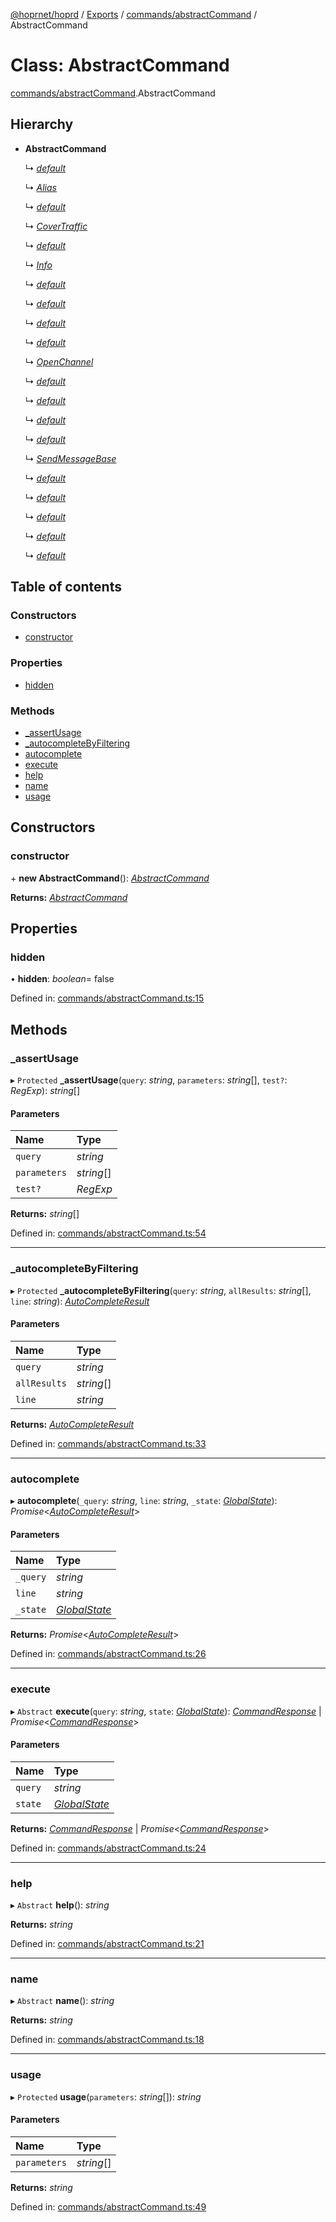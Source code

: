 [@hoprnet/hoprd](../README.md) / [Exports](../modules.md) / [commands/abstractCommand](../modules/commands_abstractcommand.md) / AbstractCommand

# Class: AbstractCommand

[commands/abstractCommand](../modules/commands_abstractcommand.md).AbstractCommand

## Hierarchy

- **AbstractCommand**

  ↳ [*default*](commands_addresses.default.md)

  ↳ [*Alias*](commands_alias.alias.md)

  ↳ [*default*](commands_closechannel.default.md)

  ↳ [*CoverTraffic*](commands_cover_traffic.covertraffic.md)

  ↳ [*default*](commands_fundchannel.default.md)

  ↳ [*Info*](commands_info.info.md)

  ↳ [*default*](commands_listcommands.default.md)

  ↳ [*default*](commands_listconnected.default.md)

  ↳ [*default*](commands_listconnectors.default.md)

  ↳ [*default*](commands_listopenchannels.default.md)

  ↳ [*OpenChannel*](commands_openchannel.openchannel.md)

  ↳ [*default*](commands_ping.default.md)

  ↳ [*default*](commands_printaddress.default.md)

  ↳ [*default*](commands_printbalance.default.md)

  ↳ [*default*](commands_redeemtickets.default.md)

  ↳ [*SendMessageBase*](commands_sendmessage.sendmessagebase.md)

  ↳ [*default*](commands_settings.default.md)

  ↳ [*default*](commands_stopnode.default.md)

  ↳ [*default*](commands_tickets.default.md)

  ↳ [*default*](commands_version.default.md)

  ↳ [*default*](commands_withdraw.default.md)

## Table of contents

### Constructors

- [constructor](commands_abstractcommand.abstractcommand.md#constructor)

### Properties

- [hidden](commands_abstractcommand.abstractcommand.md#hidden)

### Methods

- [\_assertUsage](commands_abstractcommand.abstractcommand.md#_assertusage)
- [\_autocompleteByFiltering](commands_abstractcommand.abstractcommand.md#_autocompletebyfiltering)
- [autocomplete](commands_abstractcommand.abstractcommand.md#autocomplete)
- [execute](commands_abstractcommand.abstractcommand.md#execute)
- [help](commands_abstractcommand.abstractcommand.md#help)
- [name](commands_abstractcommand.abstractcommand.md#name)
- [usage](commands_abstractcommand.abstractcommand.md#usage)

## Constructors

### constructor

\+ **new AbstractCommand**(): [*AbstractCommand*](commands_abstractcommand.abstractcommand.md)

**Returns:** [*AbstractCommand*](commands_abstractcommand.abstractcommand.md)

## Properties

### hidden

• **hidden**: *boolean*= false

Defined in: [commands/abstractCommand.ts:15](https://github.com/hoprnet/hoprnet/blob/448a47a/packages/hoprd/src/commands/abstractCommand.ts#L15)

## Methods

### \_assertUsage

▸ `Protected` **_assertUsage**(`query`: *string*, `parameters`: *string*[], `test?`: *RegExp*): *string*[]

#### Parameters

| Name | Type |
| :------ | :------ |
| `query` | *string* |
| `parameters` | *string*[] |
| `test?` | *RegExp* |

**Returns:** *string*[]

Defined in: [commands/abstractCommand.ts:54](https://github.com/hoprnet/hoprnet/blob/448a47a/packages/hoprd/src/commands/abstractCommand.ts#L54)

___

### \_autocompleteByFiltering

▸ `Protected` **_autocompleteByFiltering**(`query`: *string*, `allResults`: *string*[], `line`: *string*): [*AutoCompleteResult*](../modules/commands_abstractcommand.md#autocompleteresult)

#### Parameters

| Name | Type |
| :------ | :------ |
| `query` | *string* |
| `allResults` | *string*[] |
| `line` | *string* |

**Returns:** [*AutoCompleteResult*](../modules/commands_abstractcommand.md#autocompleteresult)

Defined in: [commands/abstractCommand.ts:33](https://github.com/hoprnet/hoprnet/blob/448a47a/packages/hoprd/src/commands/abstractCommand.ts#L33)

___

### autocomplete

▸ **autocomplete**(`_query`: *string*, `line`: *string*, `_state`: [*GlobalState*](../modules/commands_abstractcommand.md#globalstate)): *Promise*<[*AutoCompleteResult*](../modules/commands_abstractcommand.md#autocompleteresult)\>

#### Parameters

| Name | Type |
| :------ | :------ |
| `_query` | *string* |
| `line` | *string* |
| `_state` | [*GlobalState*](../modules/commands_abstractcommand.md#globalstate) |

**Returns:** *Promise*<[*AutoCompleteResult*](../modules/commands_abstractcommand.md#autocompleteresult)\>

Defined in: [commands/abstractCommand.ts:26](https://github.com/hoprnet/hoprnet/blob/448a47a/packages/hoprd/src/commands/abstractCommand.ts#L26)

___

### execute

▸ `Abstract` **execute**(`query`: *string*, `state`: [*GlobalState*](../modules/commands_abstractcommand.md#globalstate)): [*CommandResponse*](../modules/commands_abstractcommand.md#commandresponse) \| *Promise*<[*CommandResponse*](../modules/commands_abstractcommand.md#commandresponse)\>

#### Parameters

| Name | Type |
| :------ | :------ |
| `query` | *string* |
| `state` | [*GlobalState*](../modules/commands_abstractcommand.md#globalstate) |

**Returns:** [*CommandResponse*](../modules/commands_abstractcommand.md#commandresponse) \| *Promise*<[*CommandResponse*](../modules/commands_abstractcommand.md#commandresponse)\>

Defined in: [commands/abstractCommand.ts:24](https://github.com/hoprnet/hoprnet/blob/448a47a/packages/hoprd/src/commands/abstractCommand.ts#L24)

___

### help

▸ `Abstract` **help**(): *string*

**Returns:** *string*

Defined in: [commands/abstractCommand.ts:21](https://github.com/hoprnet/hoprnet/blob/448a47a/packages/hoprd/src/commands/abstractCommand.ts#L21)

___

### name

▸ `Abstract` **name**(): *string*

**Returns:** *string*

Defined in: [commands/abstractCommand.ts:18](https://github.com/hoprnet/hoprnet/blob/448a47a/packages/hoprd/src/commands/abstractCommand.ts#L18)

___

### usage

▸ `Protected` **usage**(`parameters`: *string*[]): *string*

#### Parameters

| Name | Type |
| :------ | :------ |
| `parameters` | *string*[] |

**Returns:** *string*

Defined in: [commands/abstractCommand.ts:49](https://github.com/hoprnet/hoprnet/blob/448a47a/packages/hoprd/src/commands/abstractCommand.ts#L49)
